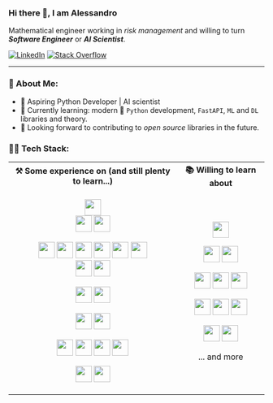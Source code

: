 ### Hi there 👋, I am Alessandro

Mathematical engineer working in _risk management_ and willing to turn ***Software Engineer*** or ***AI Scientist***.

<p align="left">
  <a href="https://www.linkedin.com/in/alessandro-miola-b40313159/"><img alt="LinkedIn" title="LinkedIn"src="https://img.shields.io/badge/linkedin-%230077B5.svg?&style=for-the-badge&logo=linkedin&logoColor=white"></a>
    <a href="https://stackoverflow.com/users/13350341/amiola"><img alt="Stack Overflow" title="Stack Overflow"src="https://img.shields.io/badge/-Stackoverflow-FE7A16?style=for-the-badge&logo=stack-overflow&logoColor=white"></a> 
</p>
<hr/>

### 💫 About Me:

- 🔭 Aspiring Python Developer | AI scientist
- 🌱 Currently learning: modern 🐍 `Python` development, `FastAPI`, `ML` and `DL` libraries and theory.
- 👯 Looking forward to contributing to *open source* libraries in the future.


### 🧑‍💻 Tech Stack:

<div align="left">
  <table>
    <tr>
      <th>⚒️ Some experience on (and still plenty to learn...)</th>
      <th>📚 Willing to learn about</th>
    </tr>
    <tr>
      <td>
        <p align="center">
          <img height="32" width="32" src="https://cdn.simpleicons.org/python">
          <br>
          <img height="32" width="32" src="https://cdn.simpleicons.org/pytest">
          <img height="32" width="32" src="https://cdn.simpleicons.org/codecov">
        </p>
        <p align="center">
          <img height="32" width="32" src="https://cdn.simpleicons.org/scikitlearn">
          <img height="32" width="32" src="https://cdn.simpleicons.org/pandas">
          <img height="32" width="32" src="https://cdn.simpleicons.org/numpy">
          <img height="32" width="32" src="https://cdn.simpleicons.org/pytorch">
          <img height="32" width="32" src="https://cdn.simpleicons.org/keras">
          <img height="32" width="32" src="https://cdn.simpleicons.org/tensorflow">
          <br>
          <img height="32" width="32" src="https://cdn.simpleicons.org/selenium">
          <img height="32" width="32" src="https://cdn.simpleicons.org/scrapy">          
        </p>
        <p align="center">
          <img height="32" width="32" src="https://cdn.simpleicons.org/fastapi">
          <img height="32" width="32" src="https://cdn.simpleicons.org/jinja">
        </p>
        <p align="center">
          <img height="32" width="32" src="https://cdn.simpleicons.org/postgresql">
          <img height="32" width="32" src="https://cdn.simpleicons.org/sqlite">
        </p>
        <p align="center">
          <img height="32" width="32" src="https://cdn.simpleicons.org/docker">
          <img height="32" width="32" src="https://cdn.simpleicons.org/git">
          <img height="32" width="32" src="https://cdn.simpleicons.org/githubactions">
          <img height="32" width="32" src="https://cdn.simpleicons.org/precommit">
        </p>
        <p align="center">
          <img height="32" width="32" src="https://cdn.simpleicons.org/visualstudiocode">
          <img height="32" width="32" src="https://cdn.simpleicons.org/pycharm">
        </p>
      </td>
      <td>
        <p align="center">
          <img height="32" width="32" src="https://cdn.simpleicons.org/rust">
        </p>
        <p align="center">
          <img height="32" width="32" src="https://cdn.simpleicons.org/qgis">
          <img height="32" width="32" src="https://cdn.simpleicons.org/arcgis">
        </p>
        <p align="center">
          <img height="32" width="32" src="https://cdn.simpleicons.org/polars">
          <img height="32" width="32" src="https://cdn.simpleicons.org/duckdb">
          <img height="32" width="32" src="https://cdn.simpleicons.org/mongodb">
        </p>
        <p align="center">
          <img height="32" width="32" src="https://cdn.simpleicons.org/amazonaws">
          <img height="32" width="32" src="https://cdn.simpleicons.org/googlecloud">
          <img height="32" width="32" src="https://cdn.simpleicons.org/microsoftazure">
        </p>
        <p align="center">
          <img height="32" width="32" src="https://cdn.simpleicons.org/dvc">
          <img height="32" width="32" src="https://cdn.simpleicons.org/mlflow">
        </p>
        <p align="center">
          ... and more
        </p>
      </td>
    </tr>
  </table>
</div>

<!--
**AlessandroMiola/AlessandroMiola** is a ✨ _special_ ✨ repository because its `README.md` (this file) appears on your GitHub profile.
-->
